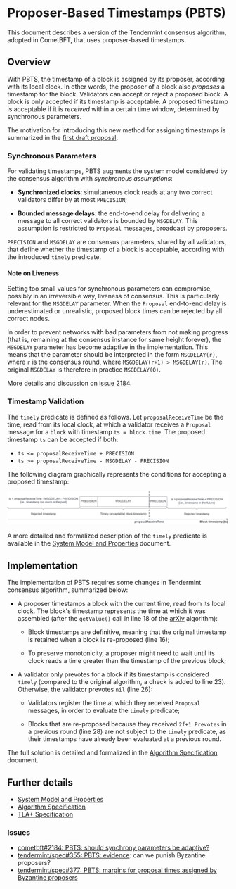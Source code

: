# Proposer-Based Timestamps (PBTS)

This document describes a version of the Tendermint consensus algorithm, adopted in CometBFT,
that uses proposer-based timestamps.

## Overview

With PBTS, the timestamp of a block is assigned by its
proposer, according with its local clock.
In other words, the proposer of a block also *proposes* a timestamp for the block.
Validators can accept or reject a proposed block.
A block is only accepted if its timestamp is acceptable.
A proposed timestamp is acceptable if it is *received* within a certain time window,
determined by synchronous parameters.

The motivation for introducing this new method for assigning timestamps is
summarized in the [first draft proposal][main_v1].

### Synchronous Parameters

For validating timestamps, PBTS augments the system model considered by the
consensus algorithm with *synchronous assumptions*:

- **Synchronized clocks**: simultaneous clock reads at any two correct validators
differ by at most `PRECISION`;

- **Bounded message delays**: the end-to-end delay for delivering a message to all correct validators
is bounded by `MSGDELAY`.
This assumption is restricted to `Proposal` messages, broadcast by proposers.

`PRECISION` and `MSGDELAY` are consensus parameters, shared by all validators,
that define whether the timestamp of a block is acceptable,
according with the introduced `timely` predicate.

#### Note on Liveness

Setting too small values for synchronous parameters can compromise,
possibly in an irreversible way, liveness of consensus.
This is particularly relevant for the `MSGDELAY` parameter.
When the `Proposal` end-to-end delay is underestimated or unrealistic, proposed block
times can be rejected by all correct nodes.

In order to prevent networks with bad parameters from not making progress (that is, 
remaining at the consensus instance for same height forever), the `MSGDELAY`
parameter has become adaptive in the implementation.
This means that the parameter should be interpreted in the form `MSGDELAY(r)`, where `r` is the
consensus round, where `MSGDELAY(r+1) > MSGDELAY(r)`.
The original `MSGDELAY` is therefore in practice `MSGDELAY(0)`.

More details and discussion on [issue 2184][issue2184].

### Timestamp Validation

The `timely` predicate is defined as follows.
Let `proposalReceiveTime` be the time, read from its local clock, at
which a validator receives a `Proposal` message for a `block` with timestamp `ts = block.time`.
The proposed timestamp `ts` can be accepted if both:

 - `ts <= proposalReceiveTime + PRECISION`
 - `ts >= proposalReceiveTime - MSGDELAY - PRECISION`

The following diagram graphically represents the conditions for accepting a proposed timestamp:

![diagram](./diagram.png)

A more detailed and formalized description of the `timely` predicate is available in the
[System Model and Properties][sysmodel] document.

## Implementation

The implementation of PBTS requires some changes in Tendermint consensus algorithm,
summarized below:

- A proposer timestamps a block with the current time, read from its local clock.
The block's timestamp represents the time at which it was assembled
(after the `getValue()` call in line 18 of the [arXiv][arXiv] algorithm):

    - Block timestamps are definitive, meaning that the original timestamp
	is retained when a block is re-proposed (line 16);

    - To preserve monotonicity, a proposer might need to wait until its clock
	reads a time greater than the timestamp of the previous block;

- A validator only prevotes for a block if its timestamp is considered `timely`
(compared to the original algorithm, a check is added to line 23).
Otherwise, the validator prevotes `nil` (line 26):

    - Validators register the time at which they received `Proposal` messages,
	in order to evaluate the `timely` predicate;

    - Blocks that are re-proposed because they received `2f+1 Prevotes`
	in a previous round (line 28) are not subject to the `timely` predicate,
    as their timestamps have already been evaluated at a previous round.

The full solution is detailed and formalized in the [Algorithm Specification][algorithm] document.

## Further details

- [System Model and Properties][sysmodel]
- [Algorithm Specification][algorithm]
- [TLA+ Specification][proposertla]

<!---
## BFT Time

CometBFT provides a deterministic, Byzantine fault-tolerant, source of time,
defined by the `Time` field present in the headers of committed blocks.

In the current consensus implementation, the timestamp of a block is
computed by the [`BFT Time`][bfttime] algorithm:

- Validators include a timestamp in the `Precommit` messages they broadcast.
Timestamps are retrieved from the validators' local clocks,
with the only restriction that they must be **monotonic**:

    - The timestamp of a `Precommit` message voting for a block
	cannot be earlier than the `Time` field of that block;

- The timestamp of a block is deterministically computed from the timestamps of
a set of `Precommit` messages that certify the commit of the previous block.
This certificate, a set of `Precommit` messages from a round of the previous height,
is selected by the block's proposer and stored in the `Commit` field of the block:

    - The block timestamp is the *median* of the timestamps of the `Precommit` messages
	included in the `Commit` field, weighted by their voting power.
	Block timestamps are **monotonic** because
	timestamps of valid `Precommit` messages are monotonic;

Assuming that the voting power controlled by Byzantine validators is bounded by `f`,
the cumulative voting power of any valid `Commit` set must be at least `2f+1`.
As a result, the timestamp computed by `BFT Time` is not influenced by Byzantine validators,
as the weighted median of `Commit` timestamps comes from the clock of a non-faulty validator.

The consensus algorithm does not make any assumptions regarding the clocks of (correct) validators,
as block timestamps have no impact in its operation.
However, the `Time` field of committed blocks is used by other applications that integrate with CometBFT,
including IBC, as well as Cosmos SDK modules such as evidence, staking, and slashing.
And it is used based on the common belief that block timestamps
should bear some resemblance to real time, which is **not guaranteed**.

A more comprehensive discussion of the limitations of `BFT Time`
can be found in the [first draft][main_v1] of this proposal.
Of particular interest is to possibility of having validators equipped with "faulty" clocks,
not fairly accurate with real time, that control more than `f` voting power,
plus the proposer's flexibility when selecting a `Commit` set,
and thus determining the timestamp for a block.
--->

### Issues

- [cometbft#2184: PBTS: should synchrony parameters be adaptive?][issue2184]
- [tendermint/spec#355: PBTS: evidence][issue355]: can we punish Byzantine proposers?
- [tendermint/spec#377: PBTS: margins for proposal times assigned by Byzantine proposers][issue377]


[main_v1]: ./v1/pbts_001_draft.md

[algorithm]: ./pbts-algorithm.md
[algorithm_v1]: ./v1/pbts-algorithm_001_draft.md

[sysmodel]: ./pbts-sysmodel.md
[sysmodel_v1]: ./v1/pbts-sysmodel_001_draft.md
[timely-predicate]: ./pbts-sysmodel.md#timely-predicate

[proposertla]: ./tla/README.md

[bfttime]: ../bft-time.md
[arXiv]: https://arxiv.org/pdf/1807.04938.pdf

[issue353]: https://github.com/tendermint/spec/issues/353
[issue355]: https://github.com/tendermint/spec/issues/355
[issue370]: https://github.com/tendermint/spec/issues/370
[issue371]: https://github.com/tendermint/spec/issues/371
[issue372]: https://github.com/tendermint/spec/issues/372
[issue377]: https://github.com/tendermint/spec/issues/377
[issue2184]: https://github.com/cometbft/cometbft/issues/2184
